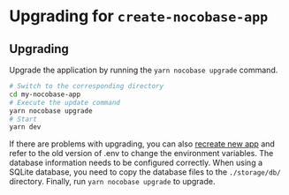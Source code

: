 # Upgrading for `create-nocobase-app`

## Upgrading

Upgrade the application by running the `yarn nocobase upgrade` command.

```bash
# Switch to the corresponding directory
cd my-nocobase-app
# Execute the update command
yarn nocobase upgrade
# Start
yarn dev
```

If there are problems with upgrading, you can also [recreate new app](/welcome/getting-started/installation/create-nocobase-app) and refer to the old version of .env to change the environment variables. The database information needs to be configured correctly. When using a SQLite database, you need to copy the database files to the `./storage/db/` directory. Finally, run `yarn nocobase upgrade` to upgrade.

